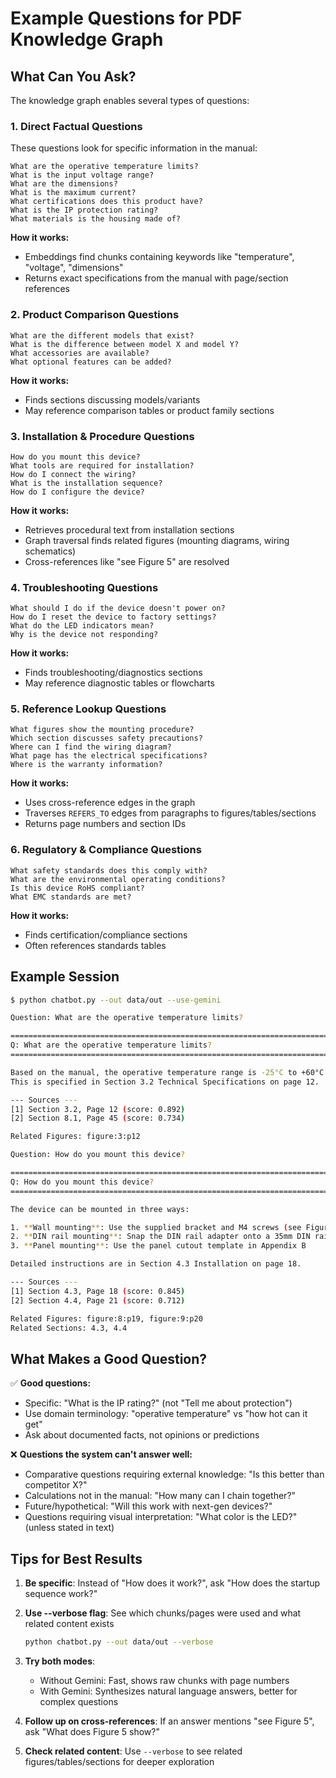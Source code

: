 # Example Questions for PDF Knowledge Graph

## What Can You Ask?

The knowledge graph enables several types of questions:

### 1. Direct Factual Questions

These questions look for specific information in the manual:

```
What are the operative temperature limits?
What is the input voltage range?
What are the dimensions?
What is the maximum current?
What certifications does this product have?
What is the IP protection rating?
What materials is the housing made of?
```

**How it works:**
- Embeddings find chunks containing keywords like "temperature", "voltage", "dimensions"
- Returns exact specifications from the manual with page/section references

### 2. Product Comparison Questions

```
What are the different models that exist?
What is the difference between model X and model Y?
What accessories are available?
What optional features can be added?
```

**How it works:**
- Finds sections discussing models/variants
- May reference comparison tables or product family sections

### 3. Installation & Procedure Questions

```
How do you mount this device?
What tools are required for installation?
How do I connect the wiring?
What is the installation sequence?
How do I configure the device?
```

**How it works:**
- Retrieves procedural text from installation sections
- Graph traversal finds related figures (mounting diagrams, wiring schematics)
- Cross-references like "see Figure 5" are resolved

### 4. Troubleshooting Questions

```
What should I do if the device doesn't power on?
How do I reset the device to factory settings?
What do the LED indicators mean?
Why is the device not responding?
```

**How it works:**
- Finds troubleshooting/diagnostics sections
- May reference diagnostic tables or flowcharts

### 5. Reference Lookup Questions

```
What figures show the mounting procedure?
Which section discusses safety precautions?
Where can I find the wiring diagram?
What page has the electrical specifications?
Where is the warranty information?
```

**How it works:**
- Uses cross-reference edges in the graph
- Traverses `REFERS_TO` edges from paragraphs to figures/tables/sections
- Returns page numbers and section IDs

### 6. Regulatory & Compliance Questions

```
What safety standards does this comply with?
What are the environmental operating conditions?
Is this device RoHS compliant?
What EMC standards are met?
```

**How it works:**
- Finds certification/compliance sections
- Often references standards tables

## Example Session

```bash
$ python chatbot.py --out data/out --use-gemini

Question: What are the operative temperature limits?

================================================================================
Q: What are the operative temperature limits?
================================================================================

Based on the manual, the operative temperature range is -25°C to +60°C.
This is specified in Section 3.2 Technical Specifications on page 12.

--- Sources ---
[1] Section 3.2, Page 12 (score: 0.892)
[2] Section 8.1, Page 45 (score: 0.734)

Related Figures: figure:3:p12
```

```bash
Question: How do you mount this device?

================================================================================
Q: How do you mount this device?
================================================================================

The device can be mounted in three ways:

1. **Wall mounting**: Use the supplied bracket and M4 screws (see Figure 8)
2. **DIN rail mounting**: Snap the DIN rail adapter onto a 35mm DIN rail
3. **Panel mounting**: Use the panel cutout template in Appendix B

Detailed instructions are in Section 4.3 Installation on page 18.

--- Sources ---
[1] Section 4.3, Page 18 (score: 0.845)
[2] Section 4.4, Page 21 (score: 0.712)

Related Figures: figure:8:p19, figure:9:p20
Related Sections: 4.3, 4.4
```

## What Makes a Good Question?

✅ **Good questions:**
- Specific: "What is the IP rating?" (not "Tell me about protection")
- Use domain terminology: "operative temperature" vs "how hot can it get"
- Ask about documented facts, not opinions or predictions

❌ **Questions the system can't answer well:**
- Comparative questions requiring external knowledge: "Is this better than competitor X?"
- Calculations not in the manual: "How many can I chain together?"
- Future/hypothetical: "Will this work with next-gen devices?"
- Questions requiring visual interpretation: "What color is the LED?" (unless stated in text)

## Tips for Best Results

1. **Be specific**: Instead of "How does it work?", ask "How does the startup sequence work?"

2. **Use --verbose flag**: See which chunks/pages were used and what related content exists
   ```bash
   python chatbot.py --out data/out --verbose
   ```

3. **Try both modes**:
   - Without Gemini: Fast, shows raw chunks with page numbers
   - With Gemini: Synthesizes natural language answers, better for complex questions

4. **Follow up on cross-references**: If an answer mentions "see Figure 5", ask "What does Figure 5 show?"

5. **Check related content**: Use `--verbose` to see related figures/tables/sections for deeper exploration
